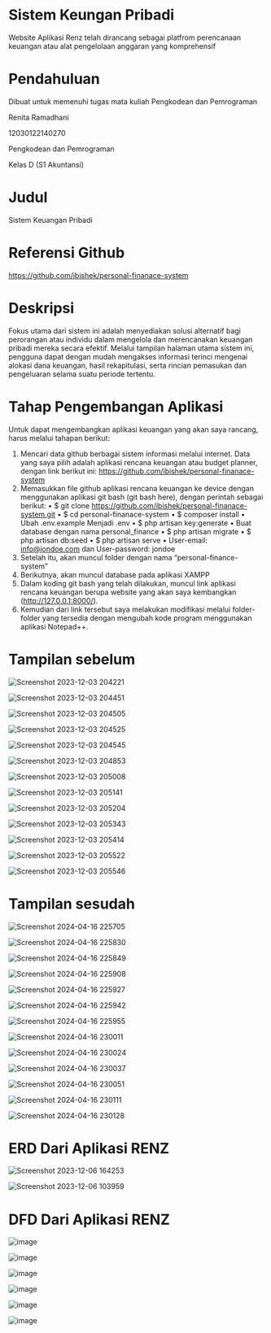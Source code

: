 # Sistem Keungan Pribadi
Website Aplikasi Renz telah dirancang sebagai platfrom perencanaan keuangan atau alat pengelolaan anggaran yang komprehensif

# Pendahuluan 
Dibuat untuk memenuhi tugas mata kuliah Pengkodean dan Pemrograman

Renita Ramadhani

12030122140270

Pengkodean dan Pemrograman 

Kelas D (S1 Akuntansi)

# Judul
Sistem Keuangan Pribadi

# Referensi Github 
https://github.com/ibishek/personal-finanace-system

# Deskripsi
Fokus utama dari sistem ini adalah menyediakan solusi alternatif bagi perorangan atau individu dalam mengelola dan merencanakan keuangan pribadi mereka secara efektif. Melalui tampilan halaman utama sistem ini, pengguna dapat dengan mudah mengakses informasi terinci mengenai alokasi dana keuangan, hasil rekapitulasi, serta rincian pemasukan dan pengeluaran selama suatu periode tertentu.

# Tahap Pengembangan Aplikasi
Untuk dapat mengembangkan aplikasi keuangan yang akan saya rancang, harus melalui tahapan berikut:
1.	Mencari data github berbagai sistem informasi melalui internet. 
Data yang saya pilih adalah aplikasi rencana keuangan atau budget planner, dengan link berikut ini: https://github.com/ibishek/personal-finanace-system
2.	Memasukkan file github aplikasi rencana keuangan ke device dengan menggunakan aplikasi git bash (git bash here), dengan perintah sebagai berikut:
•	$ git clone https://github.com/ibishek/personal-finanace-system.git
•	$ cd personal-finanace-system
•	$ composer install
•	Ubah .env.example Menjadi .env
•	$ php artisan key:generate
•	Buat database dengan nama personal_finance 
•	$ php artisan migrate
•	$ php artisan db:seed
•	$ php artisan serve
•	User-email: info@jondoe.com dan User-password: jondoe
3.	Setelah itu, akan muncul folder dengan nama “personal-finance-system” 
4.	Berikutnya, akan muncul database pada aplikasi XAMPP
5.	Dalam koding git bash yang telah dilakukan, muncul link aplikasi rencana keuangan berupa website yang akan saya kembangkan (http://127.0.0.1:8000/).
6.	Kemudian dari link tersebut saya melakukan modifikasi melalui folder-folder yang tersedia dengan mengubah kode program menggunakan aplikasi Notepad++.

# Tampilan sebelum
![Screenshot 2023-12-03 204221](https://github.com/RenitaRamadhani/RenitaRamadhani-PengkodeanDanPemograman-Sistem-Keuangan-Pribadi/assets/153142982/269a00f4-bd20-4651-b715-c9a036f62e29)

![Screenshot 2023-12-03 204451](https://github.com/RenitaRamadhani/RenitaRamadhani-PengkodeanDanPemograman-Sistem-Keuangan-Pribadi/assets/153142982/0beb5572-6dfc-4148-94ea-afc0af742a3c)

![Screenshot 2023-12-03 204505](https://github.com/RenitaRamadhani/RenitaRamadhani-PengkodeanDanPemograman-Sistem-Keuangan-Pribadi/assets/153142982/3e2707ea-c8db-48c1-bcc5-b46b6591e78e)

![Screenshot 2023-12-03 204525](https://github.com/RenitaRamadhani/RenitaRamadhani-PengkodeanDanPemograman-Sistem-Keuangan-Pribadi/assets/153142982/a0ab47ec-927d-4cc4-8191-b5436c9bf90a)

![Screenshot 2023-12-03 204545](https://github.com/RenitaRamadhani/RenitaRamadhani-PengkodeanDanPemograman-Sistem-Keuangan-Pribadi/assets/153142982/b6e4e969-abf3-4ac9-8533-7d331ed92e9a)

![Screenshot 2023-12-03 204853](https://github.com/RenitaRamadhani/RenitaRamadhani-PengkodeanDanPemograman-Sistem-Keuangan-Pribadi/assets/153142982/ee9a7a3c-90ed-4b1b-9c83-0ee461d4b864)

![Screenshot 2023-12-03 205008](https://github.com/RenitaRamadhani/RenitaRamadhani-PengkodeanDanPemograman-Sistem-Keuangan-Pribadi/assets/153142982/9f40bbd2-73f5-4b97-8c59-a6ffd14e04d0)

![Screenshot 2023-12-03 205141](https://github.com/RenitaRamadhani/RenitaRamadhani-PengkodeanDanPemograman-Sistem-Keuangan-Pribadi/assets/153142982/59dcd217-2892-4988-9a59-ec7ed46c3558)

![Screenshot 2023-12-03 205204](https://github.com/RenitaRamadhani/RenitaRamadhani-PengkodeanDanPemograman-Sistem-Keuangan-Pribadi/assets/153142982/9436d8ab-fa1e-489b-af5d-aa7e471598fa)

![Screenshot 2023-12-03 205343](https://github.com/RenitaRamadhani/RenitaRamadhani-PengkodeanDanPemograman-Sistem-Keuangan-Pribadi/assets/153142982/394088d4-557d-4844-bdf3-df9cc5533a8f)

![Screenshot 2023-12-03 205414](https://github.com/RenitaRamadhani/RenitaRamadhani-PengkodeanDanPemograman-Sistem-Keuangan-Pribadi/assets/153142982/a6960cfe-591a-4e91-95e5-4921ad30e390)

![Screenshot 2023-12-03 205522](https://github.com/RenitaRamadhani/RenitaRamadhani-PengkodeanDanPemograman-Sistem-Keuangan-Pribadi/assets/153142982/52186586-cb45-46c2-863a-7dfe78002b3d)

![Screenshot 2023-12-03 205546](https://github.com/RenitaRamadhani/RenitaRamadhani-PengkodeanDanPemograman-Sistem-Keuangan-Pribadi/assets/153142982/0e3d27a6-db8e-43ba-b72f-b09c2a64f537)

# Tampilan sesudah

![Screenshot 2024-04-16 225705](https://github.com/RenitaRamadhani/RenitaRamadhani-PengkodeanDanPemograman-Sistem-Keuangan-Pribadi/assets/153142982/1059d324-100d-4096-94a6-be81723422d3)

![Screenshot 2024-04-16 225830](https://github.com/RenitaRamadhani/RenitaRamadhani-PengkodeanDanPemograman-Sistem-Keuangan-Pribadi/assets/153142982/db81b378-be4b-4b06-8375-a10bbe4d0372)

![Screenshot 2024-04-16 225849](https://github.com/RenitaRamadhani/RenitaRamadhani-PengkodeanDanPemograman-Sistem-Keuangan-Pribadi/assets/153142982/d57552bb-1cc8-419d-b106-19d29152ad99)

![Screenshot 2024-04-16 225908](https://github.com/RenitaRamadhani/RenitaRamadhani-PengkodeanDanPemograman-Sistem-Keuangan-Pribadi/assets/153142982/64b78704-ac69-47eb-9a2b-fda41fa441b1)

![Screenshot 2024-04-16 225927](https://github.com/RenitaRamadhani/RenitaRamadhani-PengkodeanDanPemograman-Sistem-Keuangan-Pribadi/assets/153142982/b652df10-b1b5-4788-9dda-9f4429f8f21b)

![Screenshot 2024-04-16 225942](https://github.com/RenitaRamadhani/RenitaRamadhani-PengkodeanDanPemograman-Sistem-Keuangan-Pribadi/assets/153142982/206c8216-ea07-45c0-a351-abecfd81dd0b)

![Screenshot 2024-04-16 225955](https://github.com/RenitaRamadhani/RenitaRamadhani-PengkodeanDanPemograman-Sistem-Keuangan-Pribadi/assets/153142982/0aafc719-3ed0-415f-aff4-5c8f5fd8c488)

![Screenshot 2024-04-16 230011](https://github.com/RenitaRamadhani/RenitaRamadhani-PengkodeanDanPemograman-Sistem-Keuangan-Pribadi/assets/153142982/26b66900-0441-4269-a3f0-75871950c0ad)

![Screenshot 2024-04-16 230024](https://github.com/RenitaRamadhani/RenitaRamadhani-PengkodeanDanPemograman-Sistem-Keuangan-Pribadi/assets/153142982/703d8a50-568f-4bda-b844-4dcc8194bf19)

![Screenshot 2024-04-16 230037](https://github.com/RenitaRamadhani/RenitaRamadhani-PengkodeanDanPemograman-Sistem-Keuangan-Pribadi/assets/153142982/8618d243-8afd-4994-82c1-f89cad3f8cdb)

![Screenshot 2024-04-16 230051](https://github.com/RenitaRamadhani/RenitaRamadhani-PengkodeanDanPemograman-Sistem-Keuangan-Pribadi/assets/153142982/3cdcc16a-98d5-4047-b80b-408986509c36)

![Screenshot 2024-04-16 230111](https://github.com/RenitaRamadhani/RenitaRamadhani-PengkodeanDanPemograman-Sistem-Keuangan-Pribadi/assets/153142982/f0663ae1-3a70-498a-8f44-0dc1895e5719)

![Screenshot 2024-04-16 230128](https://github.com/RenitaRamadhani/RenitaRamadhani-PengkodeanDanPemograman-Sistem-Keuangan-Pribadi/assets/153142982/1b00ab60-45ed-4096-80a5-ddaef14bc281)

# ERD Dari Aplikasi RENZ

![Screenshot 2023-12-06 164253](https://github.com/RenitaRamadhani/RenitaRamadhani-PengkodeanDanPemograman-Sistem-Keuangan-Pribadi/assets/153142982/4cc783f1-4e28-4dbc-9b3e-676439ec2ab6)

![Screenshot 2023-12-06 103959](https://github.com/RenitaRamadhani/RenitaRamadhani-PengkodeanDanPemograman-Sistem-Keuangan-Pribadi/assets/153142982/f2a34b7b-2b89-4026-97aa-0dd30f8d4f2e)

# DFD Dari Aplikasi RENZ

![image](https://github.com/RenitaRamadhani/RenitaRamadhani-PengkodeanDanPemograman-Sistem-Keuangan-Pribadi/assets/153142982/534a807a-da52-4748-9a8a-d880c9f6140d)

![image](https://github.com/RenitaRamadhani/RenitaRamadhani-PengkodeanDanPemograman-Sistem-Keuangan-Pribadi/assets/153142982/f96dfc12-6640-488f-98bb-d340c312276c)

![image](https://github.com/RenitaRamadhani/RenitaRamadhani-PengkodeanDanPemograman-Sistem-Keuangan-Pribadi/assets/153142982/2f40a48a-7811-4fe1-9ac2-212c070024af)

![image](https://github.com/RenitaRamadhani/RenitaRamadhani-PengkodeanDanPemograman-Sistem-Keuangan-Pribadi/assets/153142982/66b3b56d-ee58-45ee-8499-6d5d58f294ae)

![image](https://github.com/RenitaRamadhani/RenitaRamadhani-PengkodeanDanPemograman-Sistem-Keuangan-Pribadi/assets/153142982/779752ac-6697-416c-a725-be6dc7e32ebc)

![image](https://github.com/RenitaRamadhani/RenitaRamadhani-PengkodeanDanPemograman-Sistem-Keuangan-Pribadi/assets/153142982/344ce53b-d9ea-4799-8ffa-329812435bef)




